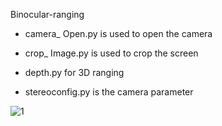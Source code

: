  
Binocular-ranging

 - camera_ Open.py is used to open the camera

 - crop_ Image.py is used to crop the screen

 - depth.py for 3D ranging

 - stereoconfig.py is the camera parameter
 
 
![1](https://user-images.githubusercontent.com/93062610/231383260-e53d4d99-5071-40af-977e-d852e8d8969c.png)

